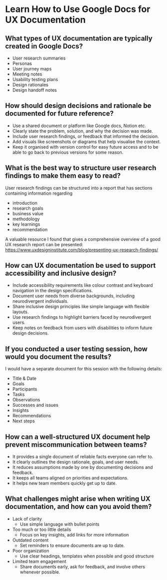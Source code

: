 # Learn How to Use Google Docs for UX Documentation

## What types of UX documentation are typically created in Google Docs?
- User research summaries
- Personas
- User journey maps
- Meeting notes
- Usability testing plans
- Design rationales
- Design handoff notes

## How should design decisions and rationale be documented for future reference?
- Use a shared document or platform like Google docs, Notion etc.
- Clearly state the problem, solution, and why the decision was made.
- Include user research findings, or feedback that informed the decision.
- Add visuals like screenshots or diagrams that help visualise the context.
- Keep it organised with version control for easy future access and to be able to go back to previous versions for some reason.

## What is the best way to structure user research findings to make them easy to read?
User research findings can be structured into a report that has sections containing information regarding
- introduction
- research goals
- business value
- methodology
- key learnings
- recommendation

A valuable resource I found that gives a comprehensive overview of a good UX research report can be presented:
https://www.uxdesigninstitute.com/blog/presenting-ux-research-findings/

## How can UX documentation be used to support accessibility and inclusive design?
- Include accessibility requirements like colour contrast and keyboard navigation in the design specifications.
- Document user needs from diverse backgrounds, including neurodivergent individuals.
- Share inclusive design principles like simple language with flexible layouts.
- Use research findings to highlight barriers faced by neurodivergent users.
- Keep notes on feedback from users with disabilities to inform future design decisions.

## If you conducted a user testing session, how would you document the results?
I would have a separate document for this session with the following details:
- Title & Date
- Goals
- Participants
- Tasks
- Observations
- Successes and issues
- Insights
- Recommendations
- Next steps

## How can a well-structured UX document help prevent miscommunication between teams?
- It provides a single document of reliable facts everyone can refer to.
- It clearly outlines the design rationale, goals, and user needs.
- It reduces assumptions made by one by documenting decisions and feedback.
- It keeps all teams aligned on priorities and expectations.
- It helps new team members quickly get up to date.

## What challenges might arise when writing UX documentation, and how can you avoid them?
- Lack of clarity
  - Use simple language with bullet points
- Too much or too little details
  - Focus on key insights, add links for more information
- Outdated content
  - Set reminders to ensure documents are up to date.
- Poor organization
  - Use clear headings, templates when possible and good structure
- Limited team engagement
  - Share documents early, ask for feedback, and involve others whenever possible.